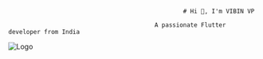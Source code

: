 
                                                     # Hi 👋, I'm VIBIN VP

                                             A passionate Flutter developer from India

![Logo](https://cdn.dribbble.com/users/1162077/screenshots/3848914/programmer.gif)



